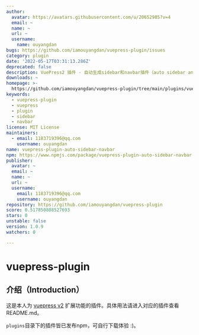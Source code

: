 ```yaml
---
author:
  avatar: https://avatars.githubusercontent.com/u/20652985?v=4
  email: ~
  name: ~
  url: ~
  username:
    name: ouyangdan
bugs: https://github.com/iamouyangdan/vuepress-plugin/issues
category: plugin
date: '2022-05-17T03:31:13.286Z'
deprecated: false
description: VuePress2 插件 - 自动生成sidebar和navbar插件（auto sidebar and navbar)
downloads: ~
homepage: >-
  https://github.com/iamouyangdan/vuepress-plugin/tree/main/plugins/vuepress-plugin-auto-sidebar-navbar#readme
keywords:
  - vuepress-plugin
  - vuepress
  - plugin
  - sidebar
  - navbar
license: MIT License
maintainers:
  - email: 1183719396@qq.com
    username: ouyangdan
name: vuepress-plugin-auto-sidebar-navbar
npm: https://www.npmjs.com/package/vuepress-plugin-auto-sidebar-navbar
publisher:
  avatar: ~
  email: ~
  name: ~
  url: ~
  username:
    email: 1183719396@qq.com
    username: ouyangdan
repository: https://github.com/iamouyangdan/vuepress-plugin
score: 0.517850808527693
stars: 0
unstable: false
version: 1.0.9
watchers: 0

---
```


# vuepress-plugin

## 介绍（Introduction）

这是本人为 [vuepress v2](https://v2.vuepress.vuejs.org/zh/guide/) 扩展功能的插件。具体用法请进入对应的插件查看README.md。

`plugins`目录下的插件皆已发布npm，可自行下载体验 :)。